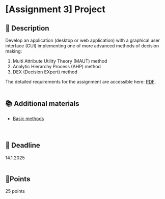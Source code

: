 # [Assignment 3] Project

## 📑 Description 

Develop an application (desktop or web application) with a graphical user interface (GUI) implementing one of more advanced methods of decision making:
1.	Multi Attribute Utility Theory (MAUT) method
2.	Analytic Hierarchy Process (AHP) method
3.	DEX (Decision EXpert) method


The detailed requirements for the assignment are accessible here: [PDF](assignment_3.pdf).
<br/><br/>


## 📚 Additional materials
- [Basic methods](basic_methods.pdf)<br/><br/><br/>


## 📅 Deadline
14.1.2025<br/><br/>


## 🎯Points
25 points
